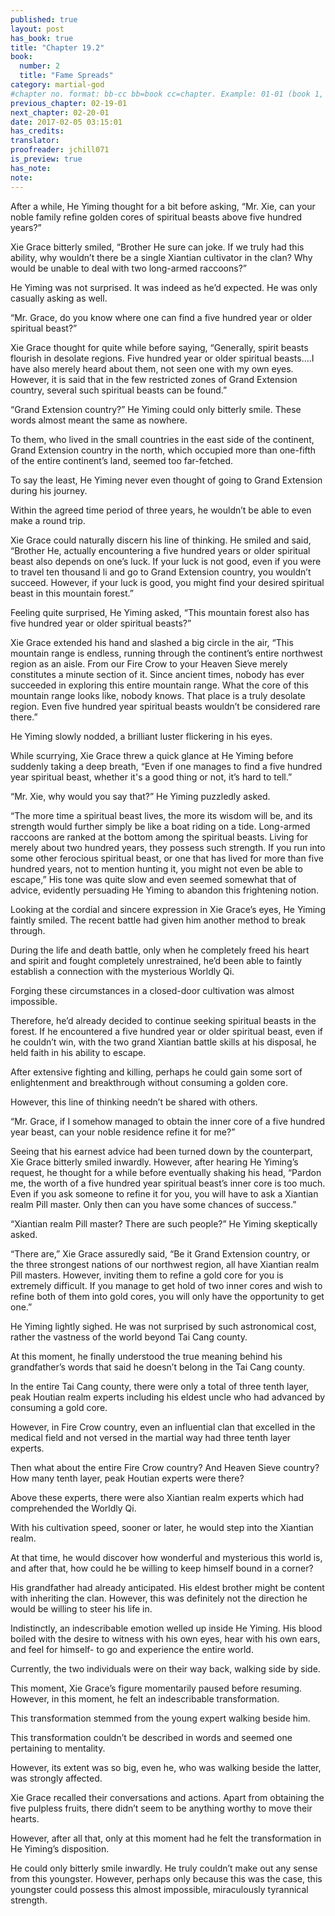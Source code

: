 ```yaml
---
published: true
layout: post
has_book: true
title: "Chapter 19.2"
book:
  number: 2
  title: "Fame Spreads"
category: martial-god
#chapter no. format: bb-cc bb=book cc=chapter. Example: 01-01 (book 1, chapter 1)
previous_chapter: 02-19-01
next_chapter: 02-20-01
date: 2017-02-05 03:15:01 
has_credits:
translator:
proofreader: jchill071
is_preview: true
has_note:
note:
---
```

After a while, He Yiming thought for a bit before asking, “Mr. Xie, can your noble family refine golden cores of spiritual beasts above five hundred years?”

Xie Grace bitterly smiled, “Brother He sure can joke. If we truly had this ability, why wouldn’t there be a single Xiantian cultivator in the clan? Why would be unable to deal with two long-armed raccoons?”

He Yiming was not surprised. It was indeed as he’d expected. He was only casually asking as well.

“Mr. Grace, do you know where one can find a five hundred year or older spiritual beast?”
<!--more-->

Xie Grace thought for quite while before saying, “Generally, spirit beasts flourish in desolate regions. Five hundred year or older spiritual beasts….I have also merely heard about them, not seen one with my own eyes. However, it is said that in the few restricted zones of Grand Extension country, several such spiritual beasts can be found.”

“Grand Extension country?” He Yiming could only bitterly smile. These words almost meant the same as nowhere.

To them, who lived in the small countries in the east side of the continent, Grand Extension country in the north, which occupied more than one-fifth of the entire continent’s land, seemed too far-fetched.

To say the least, He Yiming never even thought of going to Grand Extension during his journey.

Within the agreed time period of three years, he wouldn’t be able to even make a round trip.

Xie Grace could naturally discern his line of thinking. He smiled and said, “Brother He, actually encountering a five hundred years or older spiritual beast also depends on one’s luck. If your luck is not good, even if you were to travel ten thousand li and go to Grand Extension country, you wouldn’t succeed. However, if your luck is good, you might find your desired spiritual beast in this mountain forest.”

Feeling quite surprised, He Yiming asked, “This mountain forest also has five hundred year or older spiritual beasts?”

Xie Grace extended his hand and slashed a big circle in the air, “This mountain range is endless, running through the continent’s entire northwest region as an aisle. From our Fire Crow to your Heaven Sieve merely constitutes a minute section of it. Since ancient times, nobody has ever succeeded in exploring this entire mountain range. What the core of this mountain range looks like, nobody knows. That place is a truly desolate region. Even five hundred year spiritual beasts wouldn’t be considered rare there.”

He Yiming slowly nodded, a brilliant luster flickering in his eyes.

While scurrying, Xie Grace threw a quick glance at He Yiming before suddenly taking a deep breath, “Even if one manages to find a five hundred year spiritual beast, whether it's a good thing or not, it’s hard to tell.”

“Mr. Xie, why would you say that?” He Yiming puzzledly asked.

“The more time a spiritual beast lives, the more its wisdom will be, and its strength would further simply be like a boat riding on a tide. Long-armed raccoons are ranked at the bottom among the spiritual beasts. Living for merely about two hundred years, they possess such strength. If you run into some other ferocious spiritual beast, or one that has lived for more than five hundred years, not to mention hunting it, you might not even be able to escape,” His tone was quite slow and even seemed somewhat that of advice, evidently persuading He Yiming to abandon this frightening notion.

Looking at the cordial and sincere expression in Xie Grace’s eyes, He Yiming faintly smiled. The recent battle had given him another method to break through.

During the life and death battle, only when he completely freed his heart and spirit and fought completely unrestrained, he’d been able to faintly establish a connection with the mysterious Worldly Qi.

Forging these circumstances in a closed-door cultivation was almost impossible.

Therefore, he’d already decided to continue seeking spiritual beasts in the forest. If he encountered a five hundred year or older spiritual beast, even if he couldn’t win, with the two grand Xiantian battle skills at his disposal, he held faith in his ability to escape.

After extensive fighting and killing, perhaps he could gain some sort of enlightenment and breakthrough without consuming a golden core.

However, this line of thinking needn’t be shared with others.

“Mr. Grace, if I somehow managed to obtain the inner core of a five hundred year beast, can your noble residence refine it for me?”

Seeing that his earnest advice had been turned down by the counterpart, Xie Grace bitterly smiled inwardly. However, after hearing He Yiming’s request, he thought for a while before eventually shaking his head, “Pardon me, the worth of a five hundred year spiritual beast’s inner core is too much. Even if you ask someone to refine it for you, you will have to ask a Xiantian realm Pill master. Only then can you have some chances of success.”

“Xiantian realm Pill master? There are such people?” He Yiming skeptically asked.

“There are,” Xie Grace assuredly said, “Be it Grand Extension country, or the three strongest nations of our northwest region, all have Xiantian realm Pill masters. However, inviting them to refine a gold core for you is extremely difficult. If you manage to get hold of two inner cores and wish to refine both of them into gold cores, you will only have the opportunity to get one.”

He Yiming lightly sighed. He was not surprised by such astronomical cost, rather the vastness of the world beyond Tai Cang county.

At this moment, he finally understood the true meaning behind his grandfather’s words that said he doesn’t belong in the Tai Cang county.

In the entire Tai Cang county, there were only a total of three tenth layer, peak Houtian realm experts including his eldest uncle who had advanced by consuming a gold core.  

However, in Fire Crow country, even an influential clan that excelled in the medical field and not versed in the martial way had three tenth layer experts.

Then what about the entire Fire Crow country? And Heaven Sieve country? How many tenth layer, peak Houtian experts were there?

Above these experts, there were also Xiantian realm experts which had comprehended the Worldly Qi.

With his cultivation speed, sooner or later, he would step into the Xiantian realm.

At that time, he would discover how wonderful and mysterious this world is, and after that, how could he be willing to keep himself bound in a corner?

His grandfather had already anticipated. His eldest brother might be content with inheriting the clan. However, this was definitely not the direction he would be willing to steer his life in.

Indistinctly, an indescribable emotion welled up inside He Yiming. His blood boiled with the desire to witness with his own eyes, hear with his own ears, and feel for himself- to go and experience the entire world.

Currently, the two individuals were on their way back, walking side by side. 

This moment, Xie Grace’s figure momentarily paused before resuming. However, in this moment, he felt an indescribable transformation.

This transformation stemmed from the young expert walking beside him.

This transformation couldn’t be described in words and seemed one pertaining to mentality. 

However, its extent was so big, even he, who was walking beside the latter, was strongly affected.

Xie Grace recalled their conversations and actions. Apart from obtaining the five pulpless fruits, there didn’t seem to be anything worthy to move their hearts.

However, after all that, only at this moment had he felt the transformation in He Yiming’s disposition.

He could only bitterly smile inwardly. He truly couldn’t make out any sense from this youngster. However, perhaps only because this was the case, this youngster could possess this almost impossible, miraculously tyrannical strength.


